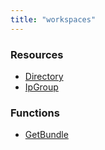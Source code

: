 ```yaml
---
title: "workspaces"
---
```


<!-- WARNING: this file was generated by the Pulumi Terraform Bridge (tfgen) Tool. -->
<!-- Do not edit by hand unless you're certain you know what you are doing! -->

<style>
  table td p { margin-top: 0; margin-bottom: 0; }
</style>

<h3>Resources</h3>
<ul class="api">
    <li><a href="directory"><span class="symbol resource"></span>Directory</a></li>
    <li><a href="ipgroup"><span class="symbol resource"></span>IpGroup</a></li>
</ul>

<h3>Functions</h3>
<ul class="api">
    <li><a href="getbundle"><span class="symbol datasource"></span>GetBundle</a></li>
</ul>

